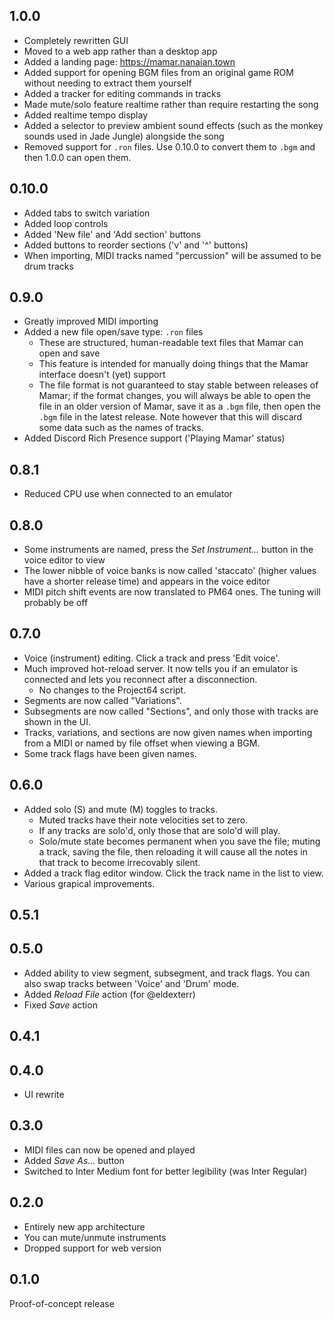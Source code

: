 ## 1.0.0

- Completely rewritten GUI
- Moved to a web app rather than a desktop app
- Added a landing page: https://mamar.nanaian.town
- Added support for opening BGM files from an original game ROM without needing to extract them yourself
- Added a tracker for editing commands in tracks
- Made mute/solo feature realtime rather than require restarting the song
- Added realtime tempo display
- Added a selector to preview ambient sound effects (such as the monkey sounds used in Jade Jungle) alongside the song
- Removed support for `.ron` files. Use 0.10.0 to convert them to `.bgm` and then 1.0.0 can open them.

## 0.10.0

- Added tabs to switch variation
- Added loop controls
- Added 'New file' and 'Add section' buttons
- Added buttons to reorder sections ('v' and '^' buttons)
- When importing, MIDI tracks named "percussion" will be assumed to be drum tracks

## 0.9.0

- Greatly improved MIDI importing
- Added a new file open/save type: `.ron` files
    - These are structured, human-readable text files that Mamar can open and save
    - This feature is intended for manually doing things that the Mamar interface doesn't (yet) support
    - The file format is not guaranteed to stay stable between releases of Mamar; if the format changes, you will always be able to open the file in an older version of Mamar, save it as a `.bgm` file, then open the `.bgm` file in the latest release. Note however that this will discard some data such as the names of tracks.
- Added Discord Rich Presence support ('Playing Mamar' status)

## 0.8.1

- Reduced CPU use when connected to an emulator

## 0.8.0

- Some instruments are named, press the _Set Instrument..._ button in the voice editor to view
- The lower nibble of voice banks is now called 'staccato' (higher values have a shorter release time) and appears in the voice editor
- MIDI pitch shift events are now translated to PM64 ones. The tuning will probably be off

## 0.7.0

- Voice (instrument) editing. Click a track and press 'Edit voice'.
- Much improved hot-reload server. It now tells you if an emulator is connected and lets you reconnect after a disconnection.
    - No changes to the Project64 script.
- Segments are now called "Variations".
- Subsegments are now called "Sections", and only those with tracks are shown in the UI.
- Tracks, variations, and sections are now given names when importing from a MIDI or named by file offset when viewing a BGM.
- Some track flags have been given names.

## 0.6.0

- Added solo (S) and mute (M) toggles to tracks.
    - Muted tracks have their note velocities set to zero.
    - If any tracks are solo'd, only those that are solo'd will play.
    - Solo/mute state becomes permanent when you save the file; muting a track, saving the file, then reloading it will cause all the notes in that track to become irrecovably silent.
- Added a track flag editor window. Click the track name in the list to view.
- Various grapical improvements.

## 0.5.1

## 0.5.0

- Added ability to view segment, subsegment, and track flags. You can also swap tracks between 'Voice' and 'Drum' mode.
- Added _Reload File_ action (for @eldexterr)
- Fixed _Save_ action

## 0.4.1

## 0.4.0

- UI rewrite

## 0.3.0

- MIDI files can now be opened and played
- Added _Save As..._ button
- Switched to Inter Medium font for better legibility (was Inter Regular)

## 0.2.0

- Entirely new app architecture
- You can mute/unmute instruments
- Dropped support for web version

## 0.1.0

Proof-of-concept release

